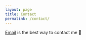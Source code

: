 ```yaml
---
layout: page
title: Contact
permalink: /contact/
---
```


<a href="mailto:{{ site.email }}">Email</a> is the best way to contact me 🤠
<!-- <ul class="contact-list">
    {%- if site.email -%}<li><a href="mailto:{{ site.email }}">{{ site.email }}</a></li>{%- endif -%}
    {%- if site.twitter_username -%}<li><a href="https://www.twitter.com/{{ site.twitter_username| cgi_escape | escape }}">Twitter</a></li>{%- endif -%}          
    {%- if site.linkedin_username -%}<li><a href="https://www.linkedin.com/in/{{ site.linkedin_username| cgi_escape | escape }}">LinkedIn</a></li>{%- endif -%}
</ul> -->